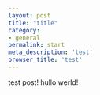 ```yaml
---
layout: post
title: "title"
category: 
- general
permalink: start
meta_description: 'test'
browser_title: 'test'
---
```


test post! hullo werld!